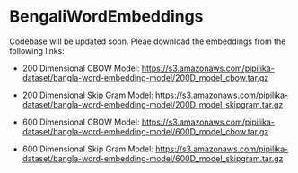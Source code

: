 # BengaliWordEmbeddings

Codebase will be updated soon. Pleae download the embeddings from the following links:


- 200 Dimensional CBOW Model: 
https://s3.amazonaws.com/pipilika-dataset/bangla-word-embedding-model/200D_model_cbow.tar.gz

- 200 Dimensional Skip Gram Model:
https://s3.amazonaws.com/pipilika-dataset/bangla-word-embedding-model/200D_model_skipgram.tar.gz

- 600 Dimensional CBOW Model: 
https://s3.amazonaws.com/pipilika-dataset/bangla-word-embedding-model/600D_model_cbow.tar.gz

- 600 Dimensional Skip Gram Model:
https://s3.amazonaws.com/pipilika-dataset/bangla-word-embedding-model/600D_model_skipgram.tar.gz

